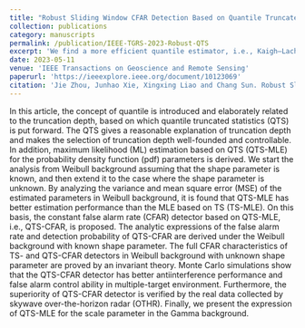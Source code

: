 ```yaml
---
title: "Robust Sliding Window CFAR Detection Based on Quantile Truncated Statistics"
collection: publications
category: manuscripts
permalink: /publication/IEEE-TGRS-2023-Robust-QTS
excerpt: 'We find a more efficient quantile estimator, i.e., Kaigh–Lachenbruch quantile (KLQ) estimator, to construct a robust CFAR detector. The superiority of KLQ-CFAR is particularly reflected in multiple-target scenario.'
date: 2023-05-11
venue: 'IEEE Transactions on Geoscience and Remote Sensing'
paperurl: 'https://ieeexplore.ieee.org/document/10123069'
citation: 'Jie Zhou, Junhao Xie, Xingxing Liao and Chang Sun. Robust Sliding Window CFAR Detection Based on Quantile Truncated Statistics. <i>IEEE Transactions on Geoscience and Remote Sensing<i>, vol. 60, pp. 1-23, 2022, Art no. 5117823.'
---
```


In this article, the concept of quantile is introduced and elaborately related to the truncation depth, based on which quantile truncated statistics (QTS) is put forward. The QTS gives a reasonable explanation of truncation depth and makes the selection of truncation depth well-founded and controllable. In addition, maximum likelihood (ML) estimation based on QTS (QTS-MLE) for the probability density function (pdf) parameters is derived. We start the analysis from Weibull background assuming that the shape parameter is known, and then extend it to the case where the shape parameter is unknown. By analyzing the variance and mean square error (MSE) of the estimated parameters in Weibull background, it is found that QTS-MLE has better estimation performance than the MLE based on TS (TS-MLE). On this basis, the constant false alarm rate (CFAR) detector based on QTS-MLE, i.e., QTS-CFAR, is proposed. The analytic expressions of the false alarm rate and detection probability of QTS-CFAR are derived under the Weibull background with known shape parameter. The full CFAR characteristics of TS- and QTS-CFAR detectors in Weibull background with unknown shape parameter are proved by an invariant theory. Monte Carlo simulations show that the QTS-CFAR detector has better antiinterference performance and false alarm control ability in multiple-target environment. Furthermore, the superiority of QTS-CFAR detector is verified by the real data collected by skywave over-the-horizon radar (OTHR). Finally, we present the expression of QTS-MLE for the scale parameter in the Gamma background.
